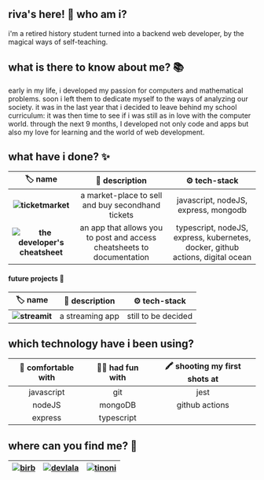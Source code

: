 ## riva's here! 👋 who am i?

i'm a retired history student turned into a backend web developer, by the magical ways of self-teaching.


## what is there to know about me? 📚

early in my life, i developed my passion for computers and mathematical problems. soon i left them to dedicate myself to the ways of analyzing our society. it was in the last year that i decided to leave behind my school curriculum: it was then time to see if i was still as in love with the computer world.
through the next 9 months, I developed not only code and apps but also my love for learning and the world of web development.

## what have i done? ✨ 


| 🏷️  name  | 📓  description  | ⚙️ tech-stack |
| :---:             |    :----:     |          :---:             |
| **![ticketmarket](https://github.com/rivvarivvs/ticketmarket)** | a market-place to sell and buy secondhand tickets           | javascript, nodeJS, express, mongodb|
| **![the developer's cheatsheet](https://github.com/rivvarivvs/The-Developer-s-Cheatsheet)**           | an app that allows you to post and access cheatsheets to documentation       | typescript, nodeJS, express, kubernetes, docker, github actions, digital ocean             |

#### future projects 📅 
| 🏷️  name  | 📓  description  | ⚙️ tech-stack |
| :---:             |    :----:     |          :---:             |
| **![streamit](https://github.com/rivvarivvs/streaming-srv)** | a streaming app           | still to be decided|


## which technology have i been using?  
| 🧪 comfortable with  | 🤸‍♀️ had fun with  | 🖍️ shooting my first shots at |
| :---:             |    :----:     |          :---:             |
| javascript        | git           | jest                       |
| nodeJS            | mongoDB       | github actions             |
| express           | typescript    |                            |

## where can you find me? 💌  

|[![birb](https://user-images.githubusercontent.com/69391587/110664946-cb087d80-81bf-11eb-8fef-7d239d0f790c.png)](https://twitter.com/rivva_a)|[![devlala](https://user-images.githubusercontent.com/69391587/110664943-ca6fe700-81bf-11eb-811a-ce04acac173e.png)](https://dev.to/rivvarivvs)|[![tinoni](https://user-images.githubusercontent.com/69391587/110664921-c5129c80-81bf-11eb-96f9-624b9d0c91b2.png)](mailto:rivvarivvs@gmail.com)|
| :---:             |    :----:     |          :---:         |


